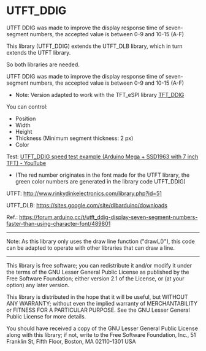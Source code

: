 # UTFT_DDIG
UTFT DDIG was made to improve the display response time of seven-segment numbers, the accepted value is between 0-9 and 10-15 (A-F)

This library (UTFT_DDIG) extends the UTFT_DLB library, which in turn extends the UTFT library.

So both libraries are needed.

UTFT DDIG was made to improve the display response time of seven-segment numbers, the accepted value is between 0-9 and 10-15 (A-F)

- Note: Version adapted to work with the TFT_eSPI library [TFT_DDIG](https://github.com/rtek1000/TFT_DDIG)

You can control:

- Position
- Width
- Height
- Thickness (Minimum segment thickness: 2 px)
- Color

Test: [UTFT_DDIG speed test example (Arduino Mega + SSD1963 with 7 inch TFT) - YouTube](https://www.youtube.com/watch?v=amKvzLVV9GM)
- (The red number originates in the font made for the UTFT library, the green color numbers are generated in the library code UTFT_DDIG)

UTFT: http://www.rinkydinkelectronics.com/library.php?id=51

UTFT_DLB: https://sites.google.com/site/dlbarduino/downloads

Ref.: https://forum.arduino.cc/t/utft_ddig-display-seven-segment-numbers-faster-than-using-character-font/489801

----

Note: As this library only uses the draw line function ("drawL()"), this code can be adapted to operate with other libraries that can draw a line.

----

This library is free software; you can redistribute it and/or
  modify it under the terms of the GNU Lesser General Public
  License as published by the Free Software Foundation; either
  version 2.1 of the License, or (at your option) any later version.

  This library is distributed in the hope that it will be useful,
  but WITHOUT ANY WARRANTY; without even the implied warranty of
  MERCHANTABILITY or FITNESS FOR A PARTICULAR PURPOSE.  See the GNU
  Lesser General Public License for more details.

  You should have received a copy of the GNU Lesser General Public
  License along with this library; if not, write to the Free Software
  Foundation, Inc., 51 Franklin St, Fifth Floor, Boston, MA  02110-1301  USA
